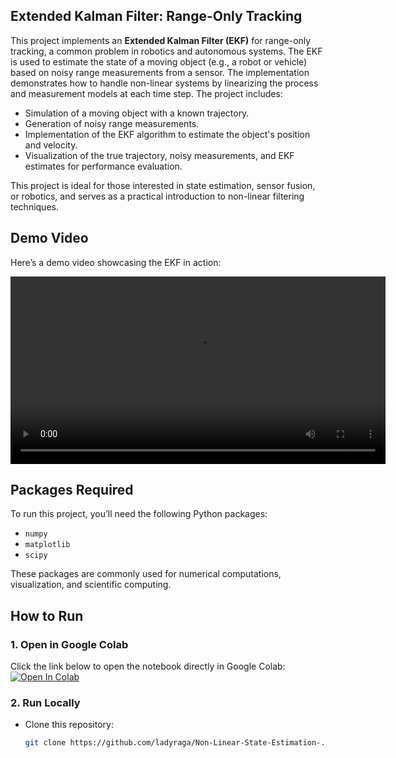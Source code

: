 ## Extended Kalman Filter: Range-Only Tracking
This project implements an **Extended Kalman Filter (EKF)** for range-only tracking, a common problem in robotics and autonomous systems. The EKF is used to estimate the state of a moving object (e.g., a robot or vehicle) based on noisy range measurements from a sensor. The implementation demonstrates how to handle non-linear systems by linearizing the process and measurement models at each time step. The project includes:  
- Simulation of a moving object with a known trajectory.  
- Generation of noisy range measurements.  
- Implementation of the EKF algorithm to estimate the object's position and velocity.  
- Visualization of the true trajectory, noisy measurements, and EKF estimates for performance evaluation.  

This project is ideal for those interested in state estimation, sensor fusion, or robotics, and serves as a practical introduction to non-linear filtering techniques.

## Demo Video  
Here’s a demo video showcasing the EKF in action:  

<video src="https://github.com/anuraga-sankepally/Extended-Kalman-Filter-Range-Only-Tracking/demo_video.mp4" controls width="600"></video>

## Packages Required  
To run this project, you’ll need the following Python packages:  
- `numpy`  
- `matplotlib`  
- `scipy`  

These packages are commonly used for numerical computations, visualization, and scientific computing.

## How to Run  

### 1. Open in Google Colab  
Click the link below to open the notebook directly in Google Colab:  
[![Open In Colab](https://colab.research.google.com/assets/colab-badge.svg)](https://colab.research.google.com/github/ladyraga/Non-Linear-State-Estimation-/blob/main/Extended%20Kalman%20Filter_%20range%20only.ipynb)  

### 2. Run Locally  
- Clone this repository:  
  ```bash
  git clone https://github.com/ladyraga/Non-Linear-State-Estimation-.git
